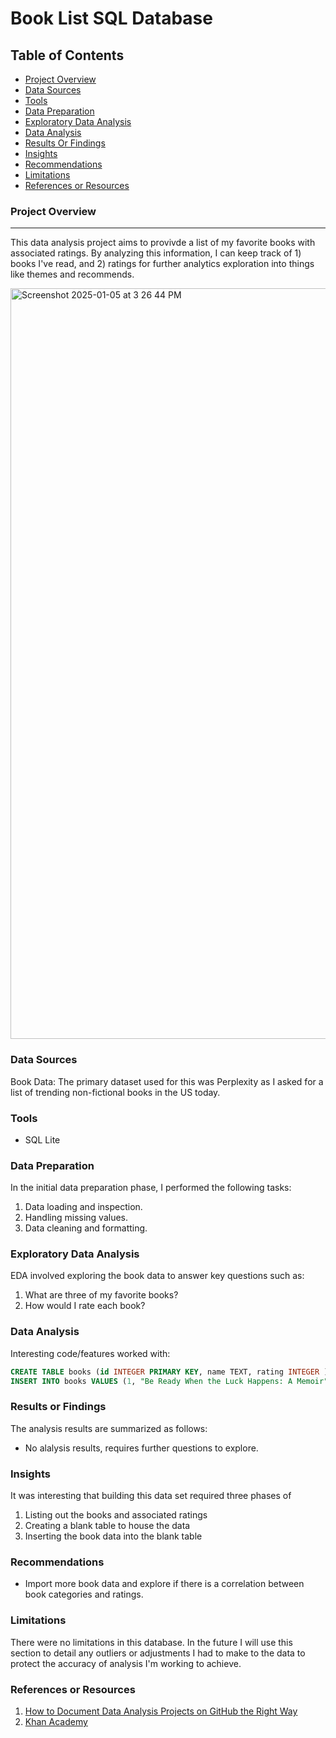 # Book List SQL Database

## Table of Contents

- [Project Overview](#project-overview)
- [Data Sources](#data-sources)
- [Tools](#tools)
- [Data Preparation](#data-preparation)
- [Exploratory Data Analysis](#exploratory-data-analysis)
- [Data Analysis](#data-analysis)
- [Results Or Findings](#results-or-findings)
- [Insights](#insights)
- [Recommendations](#recommendations)
- [Limitations](#limitations)
- [References or Resources](#references-or-resources)

### Project Overview
---

This data analysis project aims to provivde a list of my favorite books with associated ratings. By analyzing this information, I can keep track of 1) books I've read, and 2) ratings for further analytics exploration into things like themes and recommends.

<img width="1201" alt="Screenshot 2025-01-05 at 3 26 44 PM" src="https://github.com/user-attachments/assets/9208e178-2c4d-45b7-9654-46a938f68663" />

### Data Sources

Book Data: The primary dataset used for this was Perplexity as I asked for a list of trending non-fictional books in the US today.

### Tools

- SQL Lite

### Data Preparation

In the initial data preparation phase, I performed the following tasks:
1. Data loading and inspection.
2. Handling missing values.
3. Data cleaning and formatting.

### Exploratory Data Analysis

EDA involved exploring the book data to answer key questions such as:
1. What are three of my favorite books?
2. How would I rate each book?

### Data Analysis

Interesting code/features worked with:

```sql
CREATE TABLE books (id INTEGER PRIMARY KEY, name TEXT, rating INTEGER );
INSERT INTO books VALUES (1, "Be Ready When the Luck Happens: A Memoir", 3.5);
```

### Results or Findings

The analysis results are summarized as follows:
- No alalysis results, requires further questions to explore.

### Insights

It was interesting that building this data set required three phases of
1. Listing out the books and associated ratings
2. Creating a blank table to house the data
3. Inserting the book data into the blank table

### Recommendations

- Import more book data and explore if there is a correlation between book categories and ratings.

### Limitations

There were no limitations in this database. In the future I will use this section to detail any outliers or adjustments I had to make to the data to protect the accuracy of analysis I'm working to achieve.

### References or Resources

1. [How to Document Data Analysis Projects on GitHub the Right Way](https://www.youtube.com/watch?v=0N9xekdKCwk)
2. [Khan Academy](https://www.khanacademy.org/computing/computer-programming/sql/sql-basics/pc/challenge-book-list-database)
